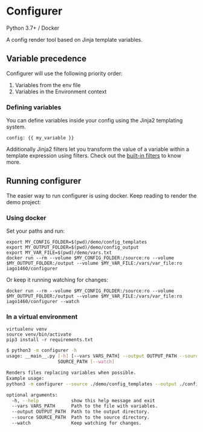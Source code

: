 # Configurer

Python 3.7+ / Docker

A config render tool based on Jinja template variables.


## Variable precedence

Configurer will use the following priority order:

1. Variables from the env file
2. Variables in the Environment context


### Defining variables
You can define variables inside your config using the Jinja2 templating system.

    config: {{ my_variable }}

Additionally Jinja2 filters let you transform the value of a variable within a template expression using filters.
Check out the [built-in filters](http://jinja.pocoo.org/docs/2.10/templates/#builtin-filters) to know more.


## Running configurer

The easier way to run configurer is using docker. Keep reading to render the demo project:

### Using docker

Set your paths and run:

    export MY_CONFIG_FOLDER=$(pwd)/demo/config_templates
    export MY_OUTPUT_FOLDER=$(pwd)/demo/config_output
    export MY_VAR_FILE=$(pwd)/demo/vars.txt
    docker run --rm --volume $MY_CONFIG_FOLDER:/source:ro --volume $MY_OUTPUT_FOLDER:/output --volume $MY_VAR_FILE:/vars/var_file:ro iago1460/configurer

Or keep it running watching for changes:

    docker run --rm --volume $MY_CONFIG_FOLDER:/source:ro --volume $MY_OUTPUT_FOLDER:/output --volume $MY_VAR_FILE:/vars/var_file:ro iago1460/configurer --watch

### In a virtual environment

    virtualenv venv
    source venv/bin/activate
    pip3 install -r requirements.txt

```bash
$ python3 -m configurer -h
usage: __main__.py [-h] [--vars VARS_PATH] --output OUTPUT_PATH --source
                   SOURCE_PATH [--watch]

Renders files replacing variables when possible.
Example usage:
python3 -m configurer --source ./demo/config_templates --output ./config

optional arguments:
  -h, --help            show this help message and exit
  --vars VARS_PATH      Path to the file with variables.
  --output OUTPUT_PATH  Path to the output directory.
  --source SOURCE_PATH  Path to the source directory.
  --watch               Keep watching for changes.
```
